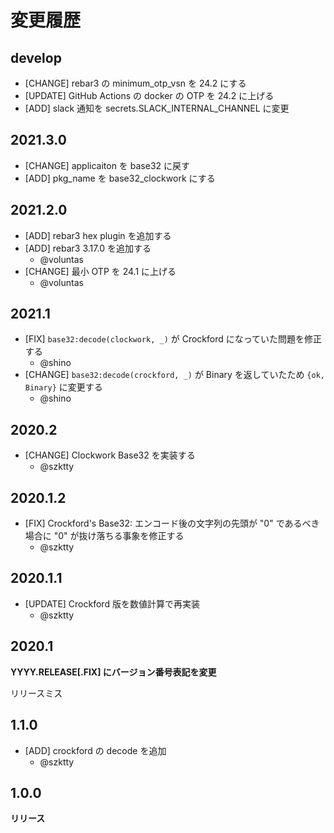 # 変更履歴

## develop

- [CHANGE] rebar3 の minimum_otp_vsn を 24.2 にする
- [UPDATE] GitHub Actions の docker の OTP を 24.2 に上げる
- [ADD] slack 通知を secrets.SLACK_INTERNAL_CHANNEL に変更

## 2021.3.0

- [CHANGE] applicaiton を base32 に戻す
- [ADD] pkg_name を base32_clockwork にする

## 2021.2.0

- [ADD] rebar3 hex plugin を追加する
- [ADD] rebar3 3.17.0 を追加する
    - @voluntas
- [CHANGE] 最小 OTP を 24.1 に上げる
    - @voluntas

## 2021.1

- [FIX] `base32:decode(clockwork, _)` が Crockford になっていた問題を修正する
    - @shino
- [CHANGE] `base32:decode(crockford, _)` が Binary を返していたため `{ok, Binary}` に変更する
    - @shino

## 2020.2

- [CHANGE] Clockwork Base32 を実装する
    - @szktty

## 2020.1.2

- [FIX] Crockford's Base32: エンコード後の文字列の先頭が "0" であるべき場合に "0" が抜け落ちる事象を修正する
    - @szktty

## 2020.1.1

- [UPDATE] Crockford 版を数値計算で再実装
    - @szktty

## 2020.1

**YYYY.RELEASE[.FIX] にバージョン番号表記を変更**

リリースミス

## 1.1.0

- [ADD] crockford の decode を追加
    - @szktty

## 1.0.0

**リリース**
